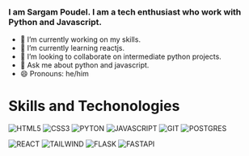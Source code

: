 ### I am Sargam Poudel. I am a tech enthusiast who work with Python and Javascript.


- 🔭 I’m currently working on my skills.
- 🌱 I’m currently learning reactjs.
- 👯 I’m looking to collaborate on intermediate python projects.
- 💬 Ask me about python and javascript.
- 😄 Pronouns: he/him

# Skills and Techonologies
![HTML5](https://img.shields.io/badge/HTML5-E34F26?style=for-the-badge&logo=html5&logoColor=white)
![CSS3](https://img.shields.io/badge/CSS3-1572B6?style=for-the-badge&logo=css3&logoColor=white)
![PYTON](https://img.shields.io/badge/Python-14354C?style=for-the-badge&logo=python&logoColor=white)
![JAVASCRIPT](https://img.shields.io/badge/JavaScript-F7DF1E?style=for-the-badge&logo=javascript&logoColor=black)
![GIT](https://img.shields.io/badge/Git-F05032?style=for-the-badge&logo=git&logoColor=white)
![POSTGRES](https://img.shields.io/badge/PostgreSQL-316192?style=for-the-badge&logo=postgresql&logoColor=white)

![REACT](https://img.shields.io/badge/React-20232A?style=for-the-badge&logo=react&logoColor=61DAFB)
![TAILWIND](https://img.shields.io/badge/Tailwind_CSS-38B2AC?style=for-the-badge&logo=tailwind-css&logoColor=white)
![FLASK](https://img.shields.io/badge/Flask-000000?style=for-the-badge&logo=flask&logoColor=white)
![FASTAPI](https://img.shields.io/badge/fastapi-109989?style=for-the-badge&logo=FASTAPI&logoColor=white)
